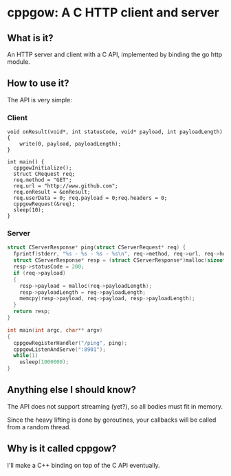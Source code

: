 # cppgow: A C HTTP client and server

## What is it?

An HTTP server and client with a C API, implemented by binding the go http module.

## How to use it?

The API is very simple:

### Client

```
void onResult(void*, int statusCode, void* payload, int payloadLength) {
    write(0, payload, payloadLength);
}

int main() {
  cppgowInitialize();
  struct CRequest req;
  req.method = "GET";
  req.url = "http://www.github.com";
  req.onResult = &onResult;
  req.userData = 0; req.payload = 0;req.headers = 0;
  cppgowRequest(&req);
  sleep(10);
}
```

### Server

```C
struct CServerResponse* ping(struct CServerRequest* req) {
  fprintf(stderr, "%s - %s - %s - %s\n", req->method, req->url, req->host, req->client);
  struct CServerResponse* resp = (struct CServerResponse*)malloc(sizeof(struct CServerResponse));
  resp->statusCode = 200;
  if (req->payload)
  {
    resp->payload = malloc(req->payloadLength);
    resp->payloadLength = req->payloadLength;
    memcpy(resp->payload, req->payload, resp->payloadLength);
  }
  return resp;
}

int main(int argc, char** argv)
{
  cppgowRegisterHandler("/ping", ping);
  cppgowListenAndServe(":8901");
  while(1)
    usleep(1000000);
}
```

## Anything else I should know?

The API does not support streaming (yet?), so all bodies must fit in memory.

Since the heavy lifting is done by goroutines, your callbacks will be called
from a random thread.

## Why is it called cppgow?

I'll make a C++ binding on top of the C API eventually.


